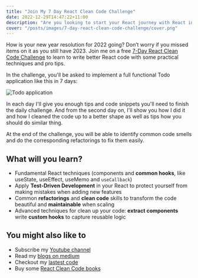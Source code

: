 ```yaml
---
title: "Join My 7 Day React Clean Code Challenge"
date: 2022-12-29T14:47:22+11:00
description: "Are you looking to start your React journey with React in 2023, or do you want to sharpen your React techniques to the next level? Join my 7-Day Challenge to learn all these with a project simulation!"
cover: "/posts/images/7-day-react-clean-code-challenge/cover.png"
---
```


How is your new year resolution for 2022 going? Don’t worry if you missed items on it as you still have 2023. Join me on a free [7-Day React Clean Code Challenge](https://icodeit.ck.page/7-day-react-clean-code) to learn to write better React code with some practical techniques and pro tips.

In the challenge, you'll be asked to implement a full functional Todo application like this in 7 days:

![Todo application](/posts/images/7-day-react-clean-code-challenge/todos.png)

In each day I'll give you enough tips and code snippets you'll need to finish the daily challenge. And from the second day on, I'll show you how I did it and how I cleaned the code up to a better shape as well as tips how you should do similar thing. 

At the end of the challenge, you will be able to identify common code smells and do the corresponding refactorings to fix them easily. 

## What will you learn?

- Fundamental React techniques (components and **common hooks**, like useState, useEffect, useMemo and `useCallback`)
- Apply **Test-Driven Development** in your React to protect yourself from making mistakes when adding new features
- Common **refactorings** and **clean code** skills to transform the code beautiful and **maintainable** when scaling
- Advanced techniques for clean up your code: **extract components** write **custom hooks** to capture reusable logic

## You might also like to

- Subscribe my [Youtube channel](https://www.youtube.com/@icodeit.juntao)
- Read my [blogs on medium](https://juntao-qiu.medium.com/)
- Checkout my [lastest code](https://github.com/abruzzi)
- Buy some [React Clean Code books](https://leanpub.com/u/juntao)
